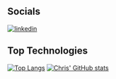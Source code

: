 <!--
**ChrisRyan2210/ChrisRyan2210** is a ✨ _special_ ✨ repository because its `README.md` (this file) appears on your GitHub profile.

Here are some ideas to get you started:

- 🔭 I’m currently working on ...
- 🌱 I’m currently learning ...
- 👯 I’m looking to collaborate on ...
- 🤔 I’m looking for help with ...
- 💬 Ask me about ...
- 📫 How to reach me: ...
- 😄 Pronouns: ...
- ⚡ Fun fact: ...
-->
## Socials

[![linkedin](https://img.shields.io/badge/Linkedin-0e76a8?style=for-the-badge&logo=Linkedin&logoColor=white)](https://www.linkedin.com/in/christopher-ryan-8229a81b9/)

## Top Technologies

[![Top Langs](https://github-readme-stats.vercel.app/api/top-langs/?username=ChrisRyan2210&layout=compact&width=350)](https://github.com/ChrisRyan2210/github-readme-stats)
[![Chris' GitHub stats](https://github-readme-stats.vercel.app/api?username=ChrisRyan2210&show_icons=true&width=350)](https://github.com/ChrisRyan2210/github-readme-stats)
